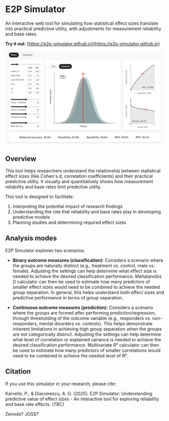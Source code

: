 # E2P Simulator

An interactive web tool for simulating how statistical effect sizes translate into practical predictive utility, with adjustments for measurement reliability and base rates. 

**Try it out**: [https://e2p-simulator.github.io](https://e2p-simulator.github.io)

![Screenshot of the simulator](screenshot.png)

## Overview

This tool helps researchers understand the relationship between statistical effect sizes (like Cohen's d, correlation coefficients) and their practical predictive utility. It visually and quantitatively shows how measurement reliability and base rates limit predictive utility.

This tool is designed to facilitate:

1. Interpreting the potential impact of research findings 
2. Understanding the role that reliability and base rates play in developing predictive models
3. Planning studies and determining required effect sizes


## Analysis modes

E2P Simulator explores two scenarios:

- **Binary outcome measures (classification)**: Considers a scenario where the groups are naturally distinct (e.g., treatment vs. control, male vs. female). Adjusting the settings can help determine what effect size is needed to achieve the desired classification performance. Mahalanobis D calculator can then be used to estimate how many predictors of smaller effect sizes would need to be combined to achieve the needed group separation. In general, this helps understand both effect sizes and predictive performance in terms of group separation. 

- **Continuous outcome measures (prediction)**: Considers a scenario where the groups are formed after performing prediction/regression, through thresholding of the outcome variable (e.g., responders vs. non-responders, mental disorders vs. controls). This helps demonstrate inherent limitations in achieving high group separation when the groups are not categorically distinct. Adjusting the settings can help determine what level of correlation or explained variance is needed to achieve the desired classification performance. Multivariate R² calculator can then be used to estimate how many predictors of smaller correlations would need to be combined to achieve the needed level of R².

## Citation

If you use this simulator in your research, please cite:

Karvelis, P., & Diaconescu, A. O. (2025). E2P Simulator: Understanding predictive value of effect sizes - 
An interactive tool for exploring reliability and base rate effects. (TBC)

Zenodo?
JOSS?

